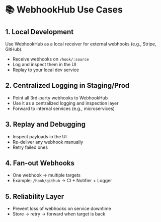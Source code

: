# 📚 WebhookHub Use Cases

## 1. Local Development

Use WebhookHub as a local receiver for external webhooks (e.g., Stripe, GitHub).

- Receive webhooks on `/hook/:source`
- Log and inspect them in the UI
- Replay to your local dev service

## 2. Centralized Logging in Staging/Prod

- Point all 3rd-party webhooks to WebhookHub
- Use it as a centralized logging and inspection layer
- Forward to internal services (e.g., microservices)

## 3. Replay and Debugging

- Inspect payloads in the UI
- Re-deliver any webhook manually
- Retry failed ones

## 4. Fan-out Webhooks

- One webhook → multiple targets
- Example: `/hook/github` → CI + Notifier + Logger

## 5. Reliability Layer

- Prevent loss of webhooks on service downtime
- Store → retry → forward when target is back